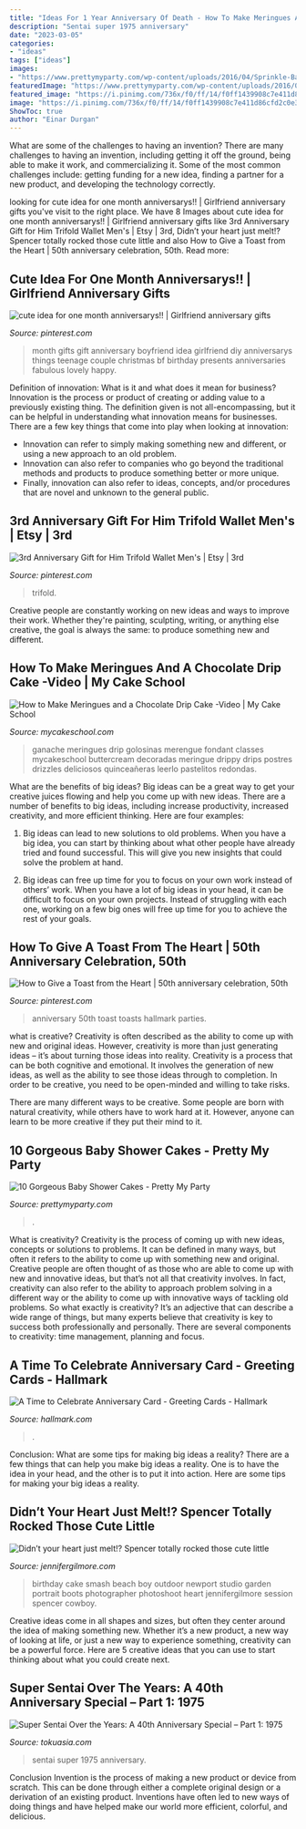 ```yaml
---
title: "Ideas For 1 Year Anniversary Of Death - How To Make Meringues And A Chocolate Drip Cake -video"
description: "Sentai super 1975 anniversary"
date: "2023-03-05"
categories:
- "ideas"
tags: ["ideas"]
images:
- "https://www.prettymyparty.com/wp-content/uploads/2016/04/Sprinkle-Baby-Shower-Cake-Awesome-Baby-Shower-Cakes-via-Pretty-My-Party-e1460690523628.jpg"
featuredImage: "https://www.prettymyparty.com/wp-content/uploads/2016/04/Sprinkle-Baby-Shower-Cake-Awesome-Baby-Shower-Cakes-via-Pretty-My-Party-e1460690523628.jpg"
featured_image: "https://i.pinimg.com/736x/f0/ff/14/f0ff1439908c7e411d86cfd2c0e350fa--apology-gifts-anniversary-ideas.jpg"
image: "https://i.pinimg.com/736x/f0/ff/14/f0ff1439908c7e411d86cfd2c0e350fa--apology-gifts-anniversary-ideas.jpg"
ShowToc: true
author: "Einar Durgan"
---
```



What are some of the challenges to having an invention?
There are many challenges to having an invention, including getting it off the ground, being able to make it work, and commercializing it. Some of the most common challenges include: getting funding for a new idea, finding a partner for a new product, and developing the technology correctly.

	

		
looking for cute idea for one month anniversarys!! | Girlfriend anniversary gifts you've visit to the right place. We have 8 Images about cute idea for one month anniversarys!! | Girlfriend anniversary gifts like 3rd Anniversary Gift for Him Trifold Wallet Men&#039;s | Etsy | 3rd, Didn’t your heart just melt!? Spencer totally rocked those cute little and also How to Give a Toast from the Heart | 50th anniversary celebration, 50th. Read more:
		
    
## Cute Idea For One Month Anniversarys!! | Girlfriend Anniversary Gifts

<img loading=lazy src="https://i.pinimg.com/736x/f0/ff/14/f0ff1439908c7e411d86cfd2c0e350fa--apology-gifts-anniversary-ideas.jpg" onerror="this.onerror=null;this.src='https://tse3.mm.bing.net/th?id=OIP.PiLgUt_KdWeNwbs2v5Q37AHaNL&amp;pid=15.1';" alt="cute idea for one month anniversarys!! | Girlfriend anniversary gifts">

_Source: pinterest.com_

>month gifts gift anniversary boyfriend idea girlfriend diy anniversarys things teenage couple christmas bf birthday presents anniversaries fabulous lovely happy. 

	

Definition of innovation: What is it and what does it mean for business?
Innovation is the process or product of creating or adding value to a previously existing thing. The definition given is not all-encompassing, but it can be helpful in understanding what innovation means for businesses. 
There are a few key things that come into play when looking at innovation: 
- Innovation can refer to simply making something new and different, or using a new approach to an old problem. 
- Innovation can also refer to companies who go beyond the traditional methods and products to produce something better or more unique. 
- Finally, innovation can also refer to ideas, concepts, and/or procedures that are novel and unknown to the general public.

    
## 3rd Anniversary Gift For Him Trifold Wallet Men&#039;s | Etsy | 3rd

<img loading=lazy src="https://i.pinimg.com/736x/30/1e/65/301e6516d6124baf1dcd4a81e2d8f155.jpg" onerror="this.onerror=null;this.src='https://tse2.mm.bing.net/th?id=OIP.LVF_sqy8E9Uqlnt9-LADUgHaHa&amp;pid=15.1';" alt="3rd Anniversary Gift for Him Trifold Wallet Men&#039;s | Etsy | 3rd">

_Source: pinterest.com_

>trifold. 

	

Creative people are constantly working on new ideas and ways to improve their work. Whether they're painting, sculpting, writing, or anything else creative, the goal is always the same: to produce something new and different.

    
## How To Make Meringues And A Chocolate Drip Cake -Video | My Cake School

<img loading=lazy src="https://www.mycakeschool.com/images/2016/01/1-1-IMG_83371-780x1096.jpg" onerror="this.onerror=null;this.src='https://tse4.mm.bing.net/th?id=OIP.6IFZ5YiqwCs3pJ7OV7hRqQHaKa&amp;pid=15.1';" alt="How to Make Meringues and a Chocolate Drip Cake -Video | My Cake School">

_Source: mycakeschool.com_

>ganache meringues drip golosinas merengue fondant classes mycakeschool buttercream decoradas meringue drippy drips postres drizzles deliciosos quinceañeras leerlo pastelitos redondas. 

	

What are the benefits of big ideas?
Big ideas can be a great way to get your creative juices flowing and help you come up with new ideas. There are a number of benefits to big ideas, including increase productivity, increased creativity, and more efficient thinking. Here are four examples:
1. Big ideas can lead to new solutions to old problems. When you have a big idea, you can start by thinking about what other people have already tried and found successful. This will give you new insights that could solve the problem at hand.

2. Big ideas can free up time for you to focus on your own work instead of others’ work. When you have a lot of big ideas in your head, it can be difficult to focus on your own projects. Instead of struggling with each one, working on a few big ones will free up time for you to achieve the rest of your goals.

    
## How To Give A Toast From The Heart | 50th Anniversary Celebration, 50th

<img loading=lazy src="https://i.pinimg.com/736x/61/6e/d4/616ed4b5a028497c8c1f0c17a89d0142--th-anniversary-parties-anniversary-ideas.jpg" onerror="this.onerror=null;this.src='https://tse1.mm.bing.net/th?id=OIP.Rmd9J88EpHuSkaF7UCZAyACwFh&amp;pid=15.1';" alt="How to Give a Toast from the Heart | 50th anniversary celebration, 50th">

_Source: pinterest.com_

>anniversary 50th toast toasts hallmark parties. 

	

what is creative?
Creativity is often described as the ability to come up with new and original ideas. However, creativity is more than just generating ideas – it’s about turning those ideas into reality.
Creativity is a process that can be both cognitive and emotional. It involves the generation of new ideas, as well as the ability to see those ideas through to completion. In order to be creative, you need to be open-minded and willing to take risks.

There are many different ways to be creative. Some people are born with natural creativity, while others have to work hard at it. However, anyone can learn to be more creative if they put their mind to it.

    
## 10 Gorgeous Baby Shower Cakes - Pretty My Party

<img loading=lazy src="https://www.prettymyparty.com/wp-content/uploads/2016/04/Sprinkle-Baby-Shower-Cake-Awesome-Baby-Shower-Cakes-via-Pretty-My-Party-e1460690523628.jpg" onerror="this.onerror=null;this.src='https://tse1.mm.bing.net/th?id=OIP.j2uR-6Ng-S1LEXGIjuCzxwHaLI&amp;pid=15.1';" alt="10 Gorgeous Baby Shower Cakes - Pretty My Party">

_Source: prettymyparty.com_

>. 

	

What is creativity?
Creativity is the process of coming up with new ideas, concepts or solutions to problems. It can be defined in many ways, but often it refers to the ability to come up with something new and original. Creative people are often thought of as those who are able to come up with new and innovative ideas, but that’s not all that creativity involves. In fact, creativity can also refer to the ability to approach problem solving in a different way or the ability to come up with innovative ways of tackling old problems.
So what exactly is creativity? It’s an adjective that can describe a wide range of things, but many experts believe that creativity is key to success both professionally and personally. There are several components to creativity: time management, planning and focus.

    
## A Time To Celebrate Anniversary Card - Greeting Cards - Hallmark

<img loading=lazy src="https://www.hallmark.com/dw/image/v2/AALB_PRD/on/demandware.static/-/Sites-hallmark-master/default/dw7da5f0c9/images/finished-goods/Floral-Anniversary-Card-With-Ribbon-and-Seal_859AVY2306_02.jpg?sw=1920" onerror="this.onerror=null;this.src='https://tse1.mm.bing.net/th?id=OIP.1HrKBCvwjSpZ4Z2zUiiUsQHaHa&amp;pid=15.1';" alt="A Time to Celebrate Anniversary Card - Greeting Cards - Hallmark">

_Source: hallmark.com_

>. 

	

Conclusion: What are some tips for making big ideas a reality?
There are a few things that can help you make big ideas a reality. One is to have the idea in your head, and the other is to put it into action. Here are some tips for making your big ideas a reality.

    
## Didn’t Your Heart Just Melt!? Spencer Totally Rocked Those Cute Little

<img loading=lazy src="https://jennifergilmore.com/blog/wp-content/uploads/2014/05/blog_gilmore_studios_photo_orange_county_newport_beach_family_portrait_cake_smash_outdoor_one_yr_old_boy_cowboy_boots_spencer_2.jpg" onerror="this.onerror=null;this.src='https://tse3.mm.bing.net/th?id=OIP.ofnOExsv4rHH9Die4cisyAHaFS&amp;pid=15.1';" alt="Didn’t your heart just melt!? Spencer totally rocked those cute little">

_Source: jennifergilmore.com_

>birthday cake smash beach boy outdoor newport studio garden portrait boots photographer photoshoot heart jennifergilmore session spencer cowboy. 

	

Creative ideas come in all shapes and sizes, but often they center around the idea of making something new. Whether it’s a new product, a new way of looking at life, or just a new way to experience something, creativity can be a powerful force. Here are 5 creative ideas that you can use to start thinking about what you could create next.

    
## Super Sentai Over The Years: A 40th Anniversary Special – Part 1: 1975

<img loading=lazy src="https://tokuasia.com/wp-content/uploads/2015/04/goren.jpg" onerror="this.onerror=null;this.src='https://tse2.mm.bing.net/th?id=OIP.BuIcjyF7d-OgcXqJN_-f8QHaJp&amp;pid=15.1';" alt="Super Sentai Over the Years: A 40th Anniversary Special – Part 1: 1975">

_Source: tokuasia.com_

>sentai super 1975 anniversary. 

	

Conclusion
Invention is the process of making a new product or device from scratch. This can be done through either a complete original design or a derivation of an existing product. Inventions have often led to new ways of doing things and have helped make our world more efficient, colorful, and delicious.

